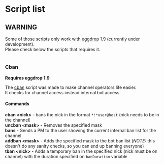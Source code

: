 # Script list #

## WARNING ##
Some of those scripts only work with [eggdrop](https://github.com/eggheads/eggdrop) 1.9 (currently under development).\
Please check below the scripts that requires it.
#

### Cban ###
**Requires eggdrop 1.9**

The [cban](https://github.com/PeGaSuS-Coder/TCL-SCripts/blob/master/Eggdrop/cban.tcl) script was made to make channel operators life easier.\
It checks for channel access instead internal bot access.
#### Commands
**cban \<nick>** - bans the nick in the format `*!*user@host` (nick needs to be in the channel)\
**uncban \<mask>** - Removes the specified mask\
**bans** - Sends a PM to the user showing the current internal ban list for the channel\
**addban \<mask>** - Adds the specified mask to the bot ban list (*NOTE:* this doesn't do any sanity checks, so you can end up banning everyone)\
**tban \<nick>** - Adds a temporary ban in the specified nick (nick must be on channel) with the duration specified on `banDuration` variable
